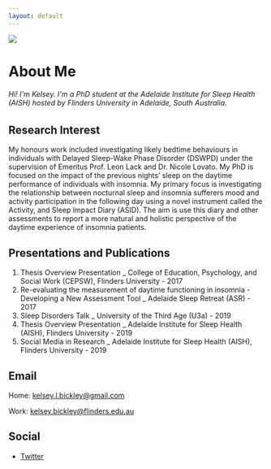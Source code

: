 ```yaml
---
layout: default
---
```

<img class="profile-picture" src="https://avatars3.githubusercontent.com/u/55018702?s=300">

# About Me
###### Hi! I'm Kelsey. I'm a PhD student at the Adelaide Institute for Sleep Health (AISH) hosted by Flinders University in Adelaide, South Australia.


## Research Interest

My honours work included investigating likely bedtime behaviours in individuals with Delayed Sleep-Wake Phase Disorder (DSWPD) under the supervision of Emeritus Prof. Leon Lack and Dr. Nicole Lovato. My PhD is focused on the impact of the previous nights’ sleep on the daytime performance of individuals with insomnia. My primary focus is investigating the relationship between nocturnal sleep and insomnia sufferers mood and activity participation in the following day using a novel instrument called the Activity, and Sleep Impact Diary (ASID). The aim is use this diary and other assessments to report a more natural and holistic perspective of the daytime experience of insomnia patients.  

## Presentations and Publications

1. Thesis Overview Presentation _ College of Education, Psychology, and Social Work (CEPSW), Flinders University - 2017
2. Re-evaluating the measurement of daytime functioning in insomnia - Developing a New Assessment Tool _ Adelaide Sleep Retreat (ASR) - 2017
3. Sleep Disorders Talk _ University of the Third Age (U3a) - 2019
4. Thesis Overview Presentation _ Adelaide Institute for Sleep Health (AISH), Flinders University - 2019
5. Social Media in Research _ Adelaide Institute for Sleep Health (AISH), Flinders University - 2019


## Email

Home: [kelsey.l.bickley@gmail.com](mailto:kelsey.l.bickley@gmail.com)

Work: [kelsey.bickley@flinders.edu.au](mailto:kelsey.bickley@flinders.edu.au)


## Social

* [Twitter](https://twitter.com/kelseylbickley)
<!-- * [LinkedIn](https://www.linkedin.com/in/) -->
